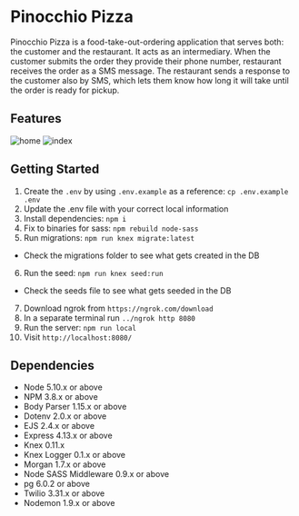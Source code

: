 # Pinocchio Pizza

Pinocchio Pizza is a food-take-out-ordering application that serves both: the customer and the restaurant. It acts as an intermediary. When the customer submits the order they provide their phone number, restaurant receives the order as a SMS message. The restaurant sends a response to the customer also by SMS, which lets them know how long it will take until the order is ready for pickup. 

## Features
![home](https://github.com/superskyy/food_ordering/blob/master/docs/home%20html.png?raw=true)
![index](https://github.com/superskyy/food_ordering/blob/master/docs/index%20html.png?raw=true)

## Getting Started

1. Create the `.env` by using `.env.example` as a reference: `cp .env.example .env`
2. Update the .env file with your correct local information
3. Install dependencies: `npm i`
4. Fix to binaries for sass: `npm rebuild node-sass`
5. Run migrations: `npm run knex migrate:latest`
  - Check the migrations folder to see what gets created in the DB
6. Run the seed: `npm run knex seed:run`
  - Check the seeds file to see what gets seeded in the DB
7. Download ngrok from `https://ngrok.com/download`
8. In a separate terminal run `../ngrok http 8080` 
9. Run the server: `npm run local`
10. Visit `http://localhost:8080/`

## Dependencies

- Node 5.10.x or above
- NPM 3.8.x or above
- Body Parser 1.15.x or above
- Dotenv 2.0.x or above
- EJS 2.4.x or above
- Express 4.13.x or above 
- Knex 0.11.x
- Knex Logger 0.1.x or above
- Morgan 1.7.x or above
- Node SASS Middleware 0.9.x or above
- pg 6.0.2 or above
- Twilio 3.31.x or above
- Nodemon 1.9.x or above
